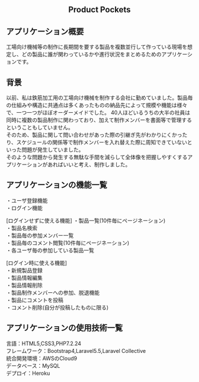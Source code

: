 <h2 align="center">
Product Pockets
</h2>

## アプリケーション概要
工場向け機械等の制作に長期間を要する製品を複数並行して作っている現場を想定し、どの製品に誰が関わっているかや進行状況をまとめるためのアプリケーションです。

## 背景
以前、私は鉄筋加工用の工場向け機械を制作する会社に勤めていました。製品毎の仕組みや構造に共通点は多くあったものの納品先によって規模や機能は様々で、一つ一つがほぼオーダーメイドでした。
40人ほどいるうちの大半の社員は同時に複数の製品制作に関わっており、加えて制作メンバーを書面等で管理するということもしていません。<br>
そのため、製品に関して問い合わせがあった際の引継ぎ先がわかりにくかったり、スケジュールの関係等で制作メンバーを入れ替えた際に周知できていないといった問題が発生していました。<br>
そのような問題から発生する無駄な手間を減らして全体像を把握しやすくするアプリケーションがあればいいと考え、制作しました。

## アプリケーションの機能一覧
・ユーザ登録機能<br>
・ログイン機能<br>

[ログインせずに使える機能]
・製品一覧(10件毎にページネーション)<br>
・製品名検索<br>
・製品毎の参加メンバー一覧<br>
・製品毎のコメント閲覧(10件毎にページネーション)<br>
・各ユーザ毎の参加している製品一覧<br>

[ログイン時に使える機能]<br>
・新規製品登録<br>
・製品情報編集<br>
・製品情報削除<br>
・製品制作メンバーへの参加、脱退機能<br>
・製品にコメントを投稿<br>
・コメント削除(自分が投稿したものに限る)<br>

## アプリケーションの使用技術一覧
言語：HTML5,CSS3,PHP7.2.24<br>
フレームワーク：Bootstrap4,Laravel5.5,Laravel Collective<br>
統合開発環境：AWSのCloud9<br>
データベース：MySQL<br>
デプロイ：Heroku
